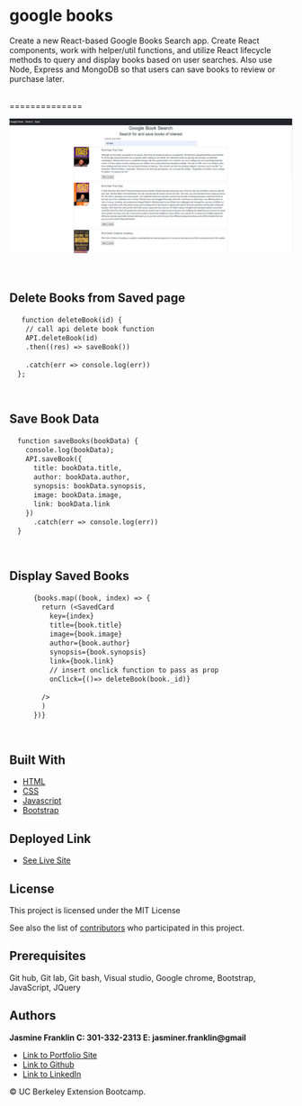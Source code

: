 # google books
Create a new React-based Google Books Search app. Create React components, work with helper/util functions, and utilize React lifecycle methods to query and display books based on user searches. Also use Node, Express and MongoDB so that users can save books to review or purchase later.

<br>
==============

![image](RichDad.png)  

<br>

## Delete Books from Saved page

```
   function deleteBook(id) {
    // call api delete book function 
    API.deleteBook(id)
    .then((res) => saveBook()) 
    
    .catch(err => console.log(err))
  };
```
<br>

## Save Book Data

```
  function saveBooks(bookData) {
    console.log(bookData);
    API.saveBook({
      title: bookData.title,
      author: bookData.author,
      synopsis: bookData.synopsis,
      image: bookData.image,
      link: bookData.link
    })
      .catch(err => console.log(err))
  }
```
<br>

## Display Saved Books

```
      {books.map((book, index) => {
        return (<SavedCard
          key={index}
          title={book.title}
          image={book.image}
          author={book.author}
          synopsis={book.synopsis}
          link={book.link}
          // insert onclick function to pass as prop
          onClick={()=> deleteBook(book._id)}
         
        />
        )
      })}

```

<br>

## Built With

* [HTML](https://developer.mozilla.org/en-US/docs/Web/HTML)
* [CSS](https://developer.mozilla.org/en-US/docs/Web/CSS)
* [Javascript](https://developer.mozilla.org/en-US/docs/Web/JavaScript)
* [Bootstrap](https://getbootstrap.com/)

## Deployed Link

* [See Live Site](https://googlebook22.herokuapp.com/)

## License

This project is licensed under the MIT License 

See also the list of [contributors](https://github.com/your/project/contributors) who participated in this project.

## Prerequisites

Git hub,
Git lab,
Git bash,
Visual studio,
Google chrome,
Bootstrap,
JavaScript,
JQuery

## Authors

**Jasmine Franklin C: 301-332-2313 E: jasminer.franklin@gmail** 

- [Link to Portfolio Site](https://jas-f.github.io/portfolio-3.0/)
- [Link to Github](https://github.com/)
- [Link to LinkedIn](https://www.linkedin.com/in/jasmine-franklin-8b08ba121)

<p>&copy; UC Berkeley Extension Bootcamp.</p>